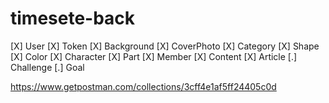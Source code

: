 # timesete-back

[X] User
[X] Token
[X] Background
[X] CoverPhoto
[X] Category
[X] Shape
[X] Color
[X] Character
[X] Part
[X] Member
[X] Content
[X] Article
[.] Challenge
[.] Goal

https://www.getpostman.com/collections/3cff4e1af5ff24405c0d
